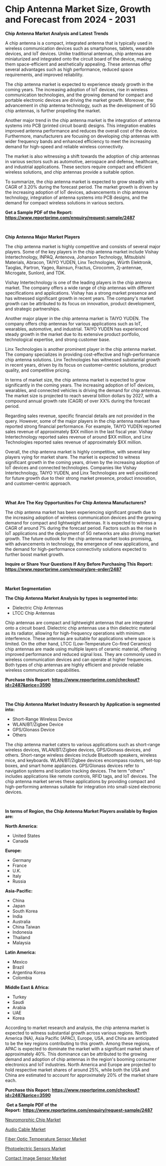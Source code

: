 <p><h1>Chip Antenna Market Size, Growth and Forecast from 2024 - 2031</h1></p><p><strong>Chip Antenna Market Analysis and Latest Trends</strong></p>
<p><p>A chip antenna is a compact, integrated antenna that is typically used in wireless communication devices such as smartphones, tablets, wearable devices, and IoT devices. Unlike traditional antennas, chip antennas are miniaturized and integrated onto the circuit board of the device, making them space-efficient and aesthetically appealing. These antennas offer several advantages such as high performance, reduced space requirements, and improved reliability.</p><p>The chip antenna market is expected to experience steady growth in the coming years. The increasing adoption of IoT devices, rise in wireless communication technologies, and the growing demand for compact and portable electronic devices are driving the market growth. Moreover, the advancement in chip antenna technology, such as the development of 5G chip antennas, is further propelling the market.</p><p>Another major trend in the chip antenna market is the integration of antenna systems into PCB (printed circuit board) designs. This integration enables improved antenna performance and reduces the overall cost of the device. Furthermore, manufacturers are focusing on developing chip antennas with wider frequency bands and enhanced efficiency to meet the increasing demand for high-speed and reliable wireless connectivity.</p><p>The market is also witnessing a shift towards the adoption of chip antennas in various sectors such as automotive, aerospace and defense, healthcare, and industrial applications. These sectors require compact and efficient wireless solutions, and chip antennas provide a suitable option.</p><p>To summarize, the chip antenna market is expected to grow steadily with a CAGR of 3.20% during the forecast period. The market growth is driven by the increasing adoption of IoT devices, advancements in chip antenna technology, integration of antenna systems into PCB designs, and the demand for compact wireless solutions in various sectors.</p></p>
<p><strong>Get a Sample PDF of the Report:&nbsp; <a href="https://www.reportprime.com/enquiry/request-sample/2487">https://www.reportprime.com/enquiry/request-sample/2487</a></strong></p>
<p>&nbsp;</p>
<p><strong>Chip Antenna Major Market Players</strong></p>
<p><p>The chip antenna market is highly competitive and consists of several major players. Some of the key players in the chip antenna market include Vishay Intertechnology, INPAQ, Antenova, Johanson Technology, Mitsubishi Materials, Abracon, TAIYO YUDEN, Linx Technologies, Würth Elektronik, Taoglas, Partron, Yageo, Rainsun, Fractus, Cirocomm, 2j-antennae, Microgate, Sunlord, and TDK.</p><p>Vishay Intertechnology is one of the leading players in the chip antenna market. The company offers a wide range of chip antennas with different specifications and applications. Vishay has a strong market presence and has witnessed significant growth in recent years. The company's market growth can be attributed to its focus on innovation, product development, and strategic partnerships.</p><p>Another major player in the chip antenna market is TAIYO YUDEN. The company offers chip antennas for various applications such as IoT, wearables, automotive, and industrial. TAIYO YUDEN has experienced steady growth in the market due to its extensive product portfolio, technological expertise, and strong customer base.</p><p>Linx Technologies is another prominent player in the chip antenna market. The company specializes in providing cost-effective and high-performance chip antenna solutions. Linx Technologies has witnessed substantial growth in recent years, driven by its focus on customer-centric solutions, product quality, and competitive pricing.</p><p>In terms of market size, the chip antenna market is expected to grow significantly in the coming years. The increasing adoption of IoT devices, wearables, and connected vehicles is driving the demand for chip antennas. The market size is projected to reach several billion dollars by 2027, with a compound annual growth rate (CAGR) of over XX% during the forecast period.</p><p>Regarding sales revenue, specific financial details are not provided in the query. However, some of the major players in the chip antenna market have reported strong financial performance. For example, TAIYO YUDEN reported sales revenue of approximately $XX million in the last fiscal year. Vishay Intertechnology reported sales revenue of around $XX million, and Linx Technologies reported sales revenue of approximately $XX million.</p><p>Overall, the chip antenna market is highly competitive, with several key players vying for market share. The market is expected to witness significant growth in the coming years, driven by the increasing adoption of IoT devices and connected technologies. Companies like Vishay Intertechnology, TAIYO YUDEN, and Linx Technologies are well-positioned for future growth due to their strong market presence, product innovation, and customer-centric approach.</p></p>
<p>&nbsp;</p>
<p><strong>What Are The Key Opportunities For Chip Antenna Manufacturers?</strong></p>
<p><p>The chip antenna market has been experiencing significant growth due to the increasing adoption of wireless communication devices and the growing demand for compact and lightweight antennas. It is expected to witness a CAGR of around 7% during the forecast period. Factors such as the rise in IoT applications and the deployment of 5G networks are also driving market growth. The future outlook for the chip antenna market looks promising, with advancements in technology, the emergence of new applications, and the demand for high-performance connectivity solutions expected to further boost market growth.</p></p>
<p><strong>Inquire or Share Your Questions If Any Before Purchasing This Report: <a href="https://www.reportprime.com/enquiry/pre-order/2487">https://www.reportprime.com/enquiry/pre-order/2487</a></strong></p>
<p>&nbsp;</p>
<p><strong>Market Segmentation</strong></p>
<p><strong>The Chip Antenna Market Analysis by types is segmented into:</strong></p>
<p><ul><li>Dielectric Chip Antennas</li><li>LTCC Chip Antennas</li></ul></p>
<p><p>Chip antennas are compact and lightweight antennas that are integrated onto a circuit board. Dielectric chip antennas use a thin dielectric material as its radiator, allowing for high-frequency operations with minimum interference. These antennas are suitable for applications where space is limited. On the other hand, LTCC (Low-Temperature Co-fired Ceramics) chip antennas are made using multiple layers of ceramic material, offering improved performance and reduced signal loss. They are commonly used in wireless communication devices and can operate at higher frequencies. Both types of chip antennas are highly efficient and provide reliable wireless communication capabilities.</p></p>
<p><strong>Purchase this Report:&nbsp;<a href="https://www.reportprime.com/checkout?id=2487&price=3590">https://www.reportprime.com/checkout?id=2487&price=3590</a></strong></p>
<p>&nbsp;</p>
<p><strong>The Chip Antenna Market Industry Research by Application is segmented into:</strong></p>
<p><ul><li>Short-Range Wireless Device</li><li>WLAN/BT/Zigbee Device</li><li>GPS/Glonass Device</li><li>Others</li></ul></p>
<p><p>The chip antenna market caters to various applications such as short-range wireless devices, WLAN/BT/Zigbee devices, GPS/Glonass devices, and others. Short-range wireless devices include Bluetooth speakers, wireless mice, and keyboards. WLAN/BT/Zigbee devices encompass routers, set-top boxes, and smart home appliances. GPS/Glonass devices refer to navigation systems and location tracking devices. The term "others" includes applications like remote controls, RFID tags, and IoT devices. The chip antenna market serves these applications by providing compact and high-performing antennas suitable for integration into small-sized electronic devices.</p></p>
<p>&nbsp;</p>
<p><strong>In terms of Region, the Chip Antenna Market Players available by Region are:</strong></p>
<p>
    <p> <strong> North America: </strong>
        <ul>
            <li>United States</li>
            <li>Canada</li>
        </ul>
        </p> 
    <p> <strong> Europe: </strong>
        <ul>
            <li>Germany</li>
            <li>France</li>
            <li>U.K.</li>
            <li>Italy</li>
            <li>Russia</li>
        </ul>
        </p> 
    <p> <strong> Asia-Pacific: </strong>
        <ul>
            <li>China</li>
            <li>Japan</li>
            <li>South Korea</li>
            <li>India</li>
            <li>Australia</li>
            <li>China Taiwan</li>
            <li>Indonesia</li>
            <li>Thailand</li>
            <li>Malaysia</li>
        </ul>
        </p> 
    <p> <strong> Latin America: </strong>
        <ul>
            <li>Mexico</li>
            <li>Brazil</li>
            <li>Argentina Korea</li>
            <li>Colombia</li>
        </ul>
        </p> 
    <p> <strong> Middle East & Africa: </strong>
        <ul>
            <li>Turkey</li>
            <li>Saudi</li>
            <li>Arabia</li>
            <li>UAE</li>
            <li>Korea</li>
        </ul>
    </p>
    </p>
<p><p>According to market research and analysis, the chip antenna market is expected to witness substantial growth across various regions. North America (NA), Asia Pacific (APAC), Europe, USA, and China are anticipated to be the key regions contributing to this growth. Among these regions, APAC is expected to dominate the market with a significant market share of approximately 40%. This dominance can be attributed to the growing demand and adoption of chip antennas in the region's booming consumer electronics and IoT industries. North America and Europe are projected to hold respective market shares of around 25%, while both the USA and China are estimated to account for approximately 20% of the market share each.</p></p>
<p><strong>Purchase this Report: <a href="https://www.reportprime.com/checkout?id=2487&price=3590">https://www.reportprime.com/checkout?id=2487&price=3590</a></strong></p>
<p>&nbsp;<strong>Get a Sample PDF of the Report:&nbsp;&nbsp;<a href="https://www.reportprime.com/enquiry/request-sample/2487">https://www.reportprime.com/enquiry/request-sample/2487</a></strong></p>
<p><strong></strong></p>
<p><p><a href="https://github.com/angelajermaine/Market-Research-Report-List-1/blob/main/neuromorphic-chip-market.md">Neuromorphic Chip Market</a></p><p><a href="https://github.com/bmorecock/Market-Research-Report-List-1/blob/main/audio-cable-market.md">Audio Cable Market</a></p><p><a href="https://github.com/sougarounis/Market-Research-Report-List-1/blob/main/fiber-optic-temperature-sensor-market.md">Fiber Optic Temperature Sensor Market</a></p><p><a href="https://github.com/lylyparadise/Market-Research-Report-List-1/blob/main/photoelectric-sensors-market.md">Photoelectric Sensors Market</a></p><p><a href="https://github.com/laholand/Market-Research-Report-List-1/blob/main/contact-image-sensor-market.md">Contact Image Sensor Market</a></p></p>